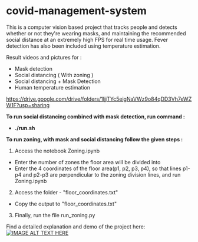 # covid-management-system
This is a computer vision based project that tracks people and detects whether or not they're wearing masks, and maintaining the recommended social distance at an extremely high FPS for real time usage. Fever detection has also been included using temperature estimation.

Result videos and pictures for :
- Mask detection
- Social distancing ( With zoning )
- Social distancing + Mask Detection 
- Human temperature estimation

https://drive.google.com/drive/folders/1ljjTYc5eigNaVWz9o84qDD3Vh7eWZW1F?usp=sharing


**To run social distancing combined with mask detection, run command :** 
- **./run.sh**

**To run zoning, with mask and social distancing follow the given steps :**
1) Access the notebook Zoning.ipynb 
  - Enter the number of zones the floor area will be divided into
  - Enter the 4 coordinates of the floor area(p1, p2, p3, p4), so that lines p1-p4 and p2-p3 are perpendicular to the zoning division lines, and run Zoning.ipynb
2) Access the folder - "floor_coordinates.txt"
  - Copy the output to "floor_coordinates.txt"
3) Finally, run the file run_zoning.py


Find a detailed explanation and demo of the project here:
[![IMAGE ALT TEXT HERE](https://img.youtube.com/vi/53fDd14n36Q/0.jpg)](https://www.youtube.com/watch?v=53fDd14n36Q)



